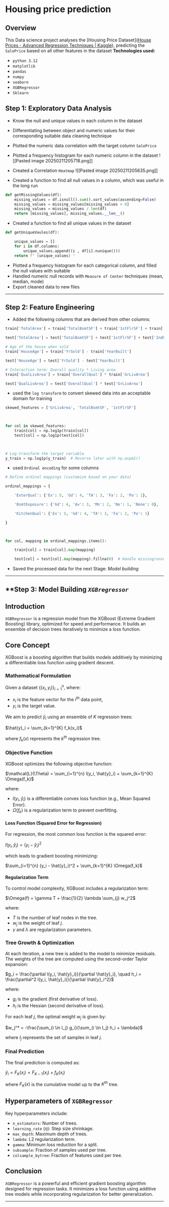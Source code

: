 # Housing price prediction

## Overview 
This Data science project analyses the [Housing Price Dataset]([House Prices - Advanced Regression Techniques | Kaggle](https://www.kaggle.com/competitions/house-prices-advanced-regression-techniques)), predicting the `SalePrice` based on all other features in the dataset
**Technologies used:**
- `python 3.12`
- `matplotlib`
- `pandas`
- `numpy`
- `seaborn`
- `XGBRegressor`
- `Sklearn`
## Step 1: Exploratory Data Analysis 

- Know the null and unique values in each column in the dataset 
- Differentiating between object and numeric values for their corresponding suitable data cleaning technique 
- Plotted the numeric data correlation with the target column `SalePrice`
- Plotted a frequency histogram for each numeric column in the dataset
![[Pasted image 20250211205718.png]]

- Created a Correlation `Heatmap` 
![[Pasted image 20250211205635.png]]

- Created a function to find all null values in a column, which was useful in the long run
```python
def getMissingValues(df):
    missing_values = df.isnull().sum().sort_values(ascending=False)
    missing_values = missing_values[missing_values > 0]
    missing_values = missing_values / len(df)
    return [missing_values], missing_values.__len__()
```

- Created a function to find all unique values in the dataset
```python
def getUniqueVaules(df):

    unique_values = []
    for i in df.columns:
        unique_values.append((i , df[i].nunique()))
    return f" {unique_values} "
```

- Plotted a frequency histogram for each categorical column, and filled the null values with suitable 
- Handled numeric null records with `Measure of Center` techniques (mean, median, mode)
- Export cleaned data to new files

--- 
## Step 2: Feature Engineering
- Added the following columns that are derived from other columns:
```python 
train['TotalArea'] = train['TotalBsmtSF'] + train['1stFlrSF'] + train['2ndFlrSF']

test['TotalArea'] = test['TotalBsmtSF'] + test['1stFlrSF'] + test['2ndFlrSF']

# Age of the house when sold
train['HouseAge'] = train['YrSold'] - train['YearBuilt']

test['HouseAge'] = test['YrSold'] - test['YearBuilt']

# Interaction term: Overall quality * Living area
train['QualLivArea'] = train['OverallQual'] * train['GrLivArea']

test['QualLivArea'] = test['OverallQual'] * test['GrLivArea']
```

- used the `log transform` to convert skewed data into an acceptable domain for training
```python
skewed_features = ['GrLivArea', 'TotalBsmtSF', '1stFlrSF']

  

for col in skewed_features:
    train[col] = np.log1p(train[col])
    test[col] = np.log1p(test[col])

  

# Log-transform the target variable
y_train = np.log1p(y_train)  # Reverse later with np.expm1()
```

- used `Ordinal encoding` for some columns 
```python 
# Define ordinal mappings (customize based on your data)

ordinal_mappings = {

    'ExterQual': {'Ex': 5, 'Gd': 4, 'TA': 3, 'Fa': 2, 'Po': 1},

    'BsmtExposure': {'Gd': 4, 'Av': 3, 'Mn': 2, 'No': 1, 'None': 0},

    'KitchenQual': {'Ex': 5, 'Gd': 4, 'TA': 3, 'Fa': 2, 'Po': 1}

}

  

for col, mapping in ordinal_mappings.items():

    train[col] = train[col].map(mapping)

    test[col] = test[col].map(mapping).fillna(0)  # Handle missing/unseen categories in test
```

- Saved the processed data for the next Stage: *Model building*

---

## **Step 3: Model Building _`XGBregressor`_  


## **Introduction**  
`XGBRegressor` is a regression model from the XGBoost (Extreme Gradient Boosting) library, optimized for speed and performance. It builds an ensemble of decision trees iteratively to minimize a loss function.

## **Core Concept**  
XGBoost is a boosting algorithm that builds models additively by minimizing a differentiable loss function using gradient descent.

### **Mathematical Formulation**  
Given a dataset $\{(x_i, y_i)\}_{i=1}^{n}$, where:  
- $x_i$ is the feature vector for the $i^{th}$ data point,  
- $y_i$ is the target value.  

We aim to predict $\hat{y}_i$ using an ensemble of $K$ regression trees:

$\hat{y}_i = \sum_{k=1}^{K} f_k(x_i)$

where $f_k(x)$ represents the $k^{th}$ regression tree.

### **Objective Function**  
XGBoost optimizes the following objective function:

$\mathcal{L}(\Theta) = \sum_{i=1}^{n} l(y_i, \hat{y}_i) + \sum_{k=1}^{K} \Omega(f_k)$

where:  
- $l(y_i, \hat{y}_i)$ is a differentiable convex loss function (e.g., Mean Squared Error).  
- $\Omega(f_k)$ is a regularization term to prevent overfitting.  

#### **Loss Function (Squared Error for Regression)**  
For regression, the most common loss function is the squared error:

$l(y_i, \hat{y}_i) = (y_i - \hat{y}_i)^2$

which leads to gradient boosting minimizing:

$\sum_{i=1}^{n} (y_i - \hat{y}_i)^2 + \sum_{k=1}^{K} \Omega(f_k)$

#### **Regularization Term**  
To control model complexity, XGBoost includes a regularization term:

$\Omega(f) = \gamma T + \frac{1}{2} \lambda \sum_{j} w_j^2$

where:  
- $T$ is the number of leaf nodes in the tree.  
- $w_j$ is the weight of leaf $j$.  
- $\gamma$ and $\lambda$ are regularization parameters.  

### **Tree Growth & Optimization**  
At each iteration, a new tree is added to the model to minimize residuals. The weights of the tree are computed using the second-order Taylor expansion:

$g_i = \frac{\partial l(y_i, \hat{y}_i)}{\partial \hat{y}_i}, \quad h_i = \frac{\partial^2 l(y_i, \hat{y}_i)}{\partial \hat{y}_i^2}$

where:  
- $g_i$ is the gradient (first derivative of loss).  
- $h_i$ is the Hessian (second derivative of loss).  

For each leaf $j$, the optimal weight $w_j$ is given by:

$w_j^* = -\frac{\sum_{i \in I_j} g_i}{\sum_{i \in I_j} h_i + \lambda}$

where $I_j$ represents the set of samples in leaf $j$.

### **Final Prediction**  
The final prediction is computed as:

$\hat{y}_i = F_{K}(x_i) = F_{K-1}(x_i) + f_K(x_i)$

where $F_K(x)$ is the cumulative model up to the $K^{th}$ tree.

## **Hyperparameters of `XGBRegressor`**  
Key hyperparameters include:  
- `n_estimators`: Number of trees.  
- `learning_rate` ($\eta$): Step size shrinkage.  
- `max_depth`: Maximum depth of trees.  
- `lambda`: L2 regularization term.  
- `gamma`: Minimum loss reduction for a split.  
- `subsample`: Fraction of samples used per tree.  
- `colsample_bytree`: Fraction of features used per tree.  

## **Conclusion**  
`XGBRegressor` is a powerful and efficient gradient boosting algorithm designed for regression tasks. It minimizes a loss function using additive tree models while incorporating regularization for better generalization.  

---

